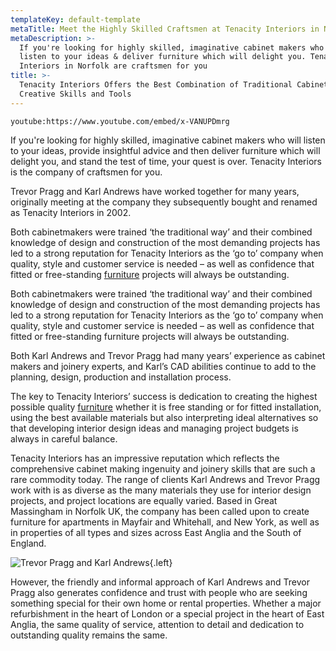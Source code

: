 ```yaml
---
templateKey: default-template
metaTitle: Meet the Highly Skilled Craftsmen at Tenacity Interiors in Norfolk
metaDescription: >-
  If you're looking for highly skilled, imaginative cabinet makers who will
  listen to your ideas & deliver furniture which will delight you. Tenacity
  Interiors in Norfolk are craftsmen for you
title: >-
  Tenacity Interiors Offers the Best Combination of Traditional Cabinetmakers,
  Creative Skills and Tools
---
```

<div class="grid-wrapper">
<div class="col-6">

`youtube:https://www.youtube.com/embed/x-VANUPDmrg`

</div>
<div class="col-6">

If you're looking for highly skilled, imaginative cabinet makers who will listen to your ideas, provide insightful advice and then deliver furniture which will delight you, and stand the test of time, your quest is over. Tenacity Interiors is the company of craftsmen for you.

Trevor Pragg and Karl Andrews have worked together for many years, originally meeting at the company they subsequently bought and renamed as Tenacity Interiors in 2002.

</div></div>

Both cabinetmakers were trained ‘the traditional way’ and their combined knowledge of design and construction of the most demanding projects has led to a strong reputation for Tenacity Interiors as the ‘go to’ company when quality, style and customer service is needed – as well as confidence that fitted or free-standing [furniture](/bespoke-furniture) projects will always be outstanding.

Both cabinetmakers were trained ‘the traditional way’ and their combined knowledge of design and construction of the most demanding projects has led to a strong reputation for Tenacity Interiors as the ‘go to’ company when quality, style and customer service is needed – as well as confidence that fitted or free-standing furniture projects will always be outstanding.

Both Karl Andrews and Trevor Pragg had many years’ experience as cabinet makers and joinery experts, and Karl’s CAD abilities continue to add to the planning, design, production and installation process.

The key to Tenacity Interiors’ success is dedication to creating the highest possible quality [furniture](/bespoke-furniture) whether it is free standing or for fitted installation, using the best available materials but also interpreting ideal alternatives so that developing interior design ideas and managing project budgets is always in careful balance.

Tenacity Interiors has an impressive reputation which reflects the comprehensive cabinet making ingenuity and joinery skills that are such a rare commodity today. The range of clients Karl Andrews and Trevor Pragg work with is as diverse as the many materials they use for interior design projects, and project locations are equally varied. Based in Great Massingham in Norfolk UK, the company has been called upon to create furniture for apartments in Mayfair and Whitehall, and New York, as well as in properties of all types and sizes across East Anglia and the South of England.

![Trevor Pragg and Karl Andrews](/img/trevor-karl.jpg "Trevor and Karl"){.left}

However, the friendly and informal approach of Karl Andrews and Trevor Pragg also generates confidence and trust with people who are seeking something special for their own home or rental properties. Whether a major refurbishment in the heart of London or a special project in the heart of East Anglia, the same quality of service, attention to detail and dedication to outstanding quality remains the same.
